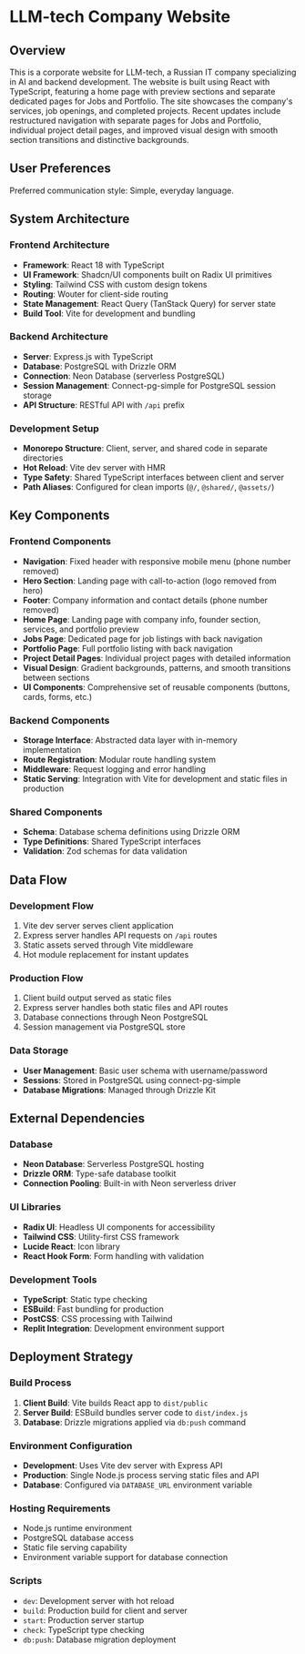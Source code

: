 # LLM-tech Company Website

## Overview

This is a corporate website for LLM-tech, a Russian IT company specializing in AI and backend development. The website is built using React with TypeScript, featuring a home page with preview sections and separate dedicated pages for Jobs and Portfolio. The site showcases the company's services, job openings, and completed projects. Recent updates include restructured navigation with separate pages for Jobs and Portfolio, individual project detail pages, and improved visual design with smooth section transitions and distinctive backgrounds.

## User Preferences

Preferred communication style: Simple, everyday language.

## System Architecture

### Frontend Architecture
- **Framework**: React 18 with TypeScript
- **UI Framework**: Shadcn/UI components built on Radix UI primitives
- **Styling**: Tailwind CSS with custom design tokens
- **Routing**: Wouter for client-side routing
- **State Management**: React Query (TanStack Query) for server state
- **Build Tool**: Vite for development and bundling

### Backend Architecture
- **Server**: Express.js with TypeScript
- **Database**: PostgreSQL with Drizzle ORM
- **Connection**: Neon Database (serverless PostgreSQL)
- **Session Management**: Connect-pg-simple for PostgreSQL session storage
- **API Structure**: RESTful API with `/api` prefix

### Development Setup
- **Monorepo Structure**: Client, server, and shared code in separate directories
- **Hot Reload**: Vite dev server with HMR
- **Type Safety**: Shared TypeScript interfaces between client and server
- **Path Aliases**: Configured for clean imports (`@/`, `@shared/`, `@assets/`)

## Key Components

### Frontend Components
- **Navigation**: Fixed header with responsive mobile menu (phone number removed)
- **Hero Section**: Landing page with call-to-action (logo removed from hero)
- **Footer**: Company information and contact details (phone number removed)
- **Home Page**: Landing page with company info, founder section, services, and portfolio preview
- **Jobs Page**: Dedicated page for job listings with back navigation
- **Portfolio Page**: Full portfolio listing with back navigation
- **Project Detail Pages**: Individual project pages with detailed information
- **Visual Design**: Gradient backgrounds, patterns, and smooth transitions between sections
- **UI Components**: Comprehensive set of reusable components (buttons, cards, forms, etc.)

### Backend Components
- **Storage Interface**: Abstracted data layer with in-memory implementation
- **Route Registration**: Modular route handling system
- **Middleware**: Request logging and error handling
- **Static Serving**: Integration with Vite for development and static files in production

### Shared Components
- **Schema**: Database schema definitions using Drizzle ORM
- **Type Definitions**: Shared TypeScript interfaces
- **Validation**: Zod schemas for data validation

## Data Flow

### Development Flow
1. Vite dev server serves client application
2. Express server handles API requests on `/api` routes
3. Static assets served through Vite middleware
4. Hot module replacement for instant updates

### Production Flow
1. Client build output served as static files
2. Express server handles both static files and API routes
3. Database connections through Neon PostgreSQL
4. Session management via PostgreSQL store

### Data Storage
- **User Management**: Basic user schema with username/password
- **Sessions**: Stored in PostgreSQL using connect-pg-simple
- **Database Migrations**: Managed through Drizzle Kit

## External Dependencies

### Database
- **Neon Database**: Serverless PostgreSQL hosting
- **Drizzle ORM**: Type-safe database toolkit
- **Connection Pooling**: Built-in with Neon serverless driver

### UI Libraries
- **Radix UI**: Headless UI components for accessibility
- **Tailwind CSS**: Utility-first CSS framework
- **Lucide React**: Icon library
- **React Hook Form**: Form handling with validation

### Development Tools
- **TypeScript**: Static type checking
- **ESBuild**: Fast bundling for production
- **PostCSS**: CSS processing with Tailwind
- **Replit Integration**: Development environment support

## Deployment Strategy

### Build Process
1. **Client Build**: Vite builds React app to `dist/public`
2. **Server Build**: ESBuild bundles server code to `dist/index.js`
3. **Database**: Drizzle migrations applied via `db:push` command

### Environment Configuration
- **Development**: Uses Vite dev server with Express API
- **Production**: Single Node.js process serving static files and API
- **Database**: Configured via `DATABASE_URL` environment variable

### Hosting Requirements
- Node.js runtime environment
- PostgreSQL database access
- Static file serving capability
- Environment variable support for database connection

### Scripts
- `dev`: Development server with hot reload
- `build`: Production build for client and server
- `start`: Production server startup
- `check`: TypeScript type checking
- `db:push`: Database migration deployment